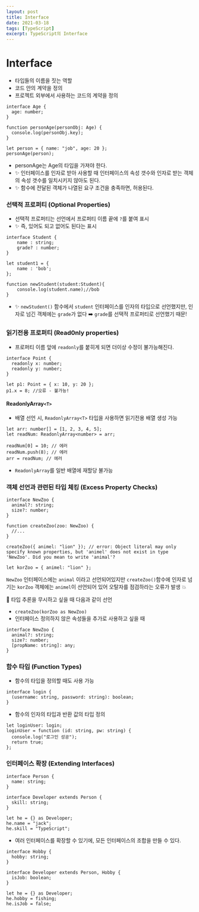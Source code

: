 ```yaml
---
layout: post
title: Interface
date: 2021-03-18
tags: [TypeScript]
excerpt: TypeScript의 Interface
---
```


# Interface

- 타입들의 이름을 짓는 역할
- 코드 안의 계약을 정의
- 프로젝트 외부에서 사용하는 코드의 계약을 정의

```tsx
interface Age {
  age: number;
}

function personAge(personObj: Age) {
  console.log(personObj.key);
}

let person = { name: "job", age: 20 };
personAge(person);
```

- personAge는 Age의 타입을 가져야 한다.
- ✨ 인터페이스를 인자로 받아 사용할 때 인터페이스의 속성 갯수와 인자로 받는 객체의 속성 갯수를 일치시키지 않아도 된다.
- ✨ 함수에 전달된 객체가 나열된 요구 조건을 충족하면, 허용된다.

### 선택적 프로퍼티 (Optional Properties)

- 선택적 프로퍼티는 선언에서 프로퍼티 이름 끝에 `?`를 붙여 표시
- ✨ 즉, 있어도 되고 없어도 된다는 표시

```tsx
interface Student {
	name : string;
  	grade? : number;
}

let student1 = {
	name : 'bob';
};

function newStudent(student:Student){
	console.log(student.name);//bob
}
```

- ✨ `newStudent()` 함수에서 `student` 인터페이스를 인자의 타입으로 선언했지만, 인자로 넘긴 객체에는 `grade`가 없다 ➡️ `grade`를 선택적 프로퍼티로 선언했기 때문!

### 읽기전용 프로퍼티 (Read0nly properties)

- 프로퍼티 이름 앞에 `readonly`를 붙히게 되면 더이상 수정이 불가능해진다.

```tsx
interface Point {
  readonly x: number;
  readonly y: number;
}

let p1: Point = { x: 10, y: 20 };
p1.x = 8; //오류 - 불가능!
```

#### ReadonlyArray`<T>`

- 배열 선언 시, `ReadonlyArray<T>` 타입을 사용하면 읽기전용 배열 생성 가능

```tsx
let arr: number[] = [1, 2, 3, 4, 5];
let readNum: ReadonlyArray<number> = arr;

readNum[0] = 10; // 에러
readNum.push(8); // 에러
arr = readNum; // 에러
```

- `ReadonlyArray`를 일반 배열에 재할당 불가능

### 객체 선언과 관련된 타입 체킹 (Excess Property Checks)

```tsx
interface NewZoo {
  animal?: string;
  size?: number;
}

function createZoo(zoo: NewZoo) {
  //...
}

createZoo({ animel: "lion" }); // error: Object literal may only specify known properties, but 'animel' does not exist in type 'NewZoo'. Did you mean to write 'animal'?

let korZoo = { animel: "lion" };
```

`NewZoo` 인터페이스에는 `animal` 이라고 선언되어있지만 `createZoo()`함수에 인자로 넘기는 `korZoo` 객체에는 `animel`이 선언되어 있어 오탈자를 점검하라는 오류가 발생 💥

🚀 타입 추론을 무시하고 싶을 때 다음과 같이 선언

- `createZoo(korZoo as NewZoo)`
- 인터페이스 정의하지 않은 속성들을 추가로 사용하고 싶을 때

```tsx
interface NewZoo {
  animal?: string;
  size?: number;
  [propName: string]: any;
}
```

### 함수 타입 (Function Types)

- 함수의 타입을 정의할 때도 사용 가능

```tsx
interface login {
  (username: string, password: string): boolean;
}
```

- 함수의 인자의 타입과 반환 값의 타입 정의

```tsx
let loginUser: login;
loginUser = function (id: string, pw: string) {
  console.log("로그인 성공");
  return true;
};
```

### 인터페이스 확장 (Extending Interfaces)

```tsx
interface Person {
  name: string;
}

interface Developer extends Person {
  skill: string;
}

let he = {} as Developer;
he.name = "jack";
he.skill = "TypeScript";
```

- 여러 인터페이스를 확장할 수 있기에, 모든 인터페이스의 조합을 만들 수 있다.

```tsx
interface Hobby {
  hobby: string;
}

interface Developer extends Person, Hobby {
  isJob: boolean;
}

let he = {} as Developer;
he.hobby = fishing;
he.isJob = false;
```

